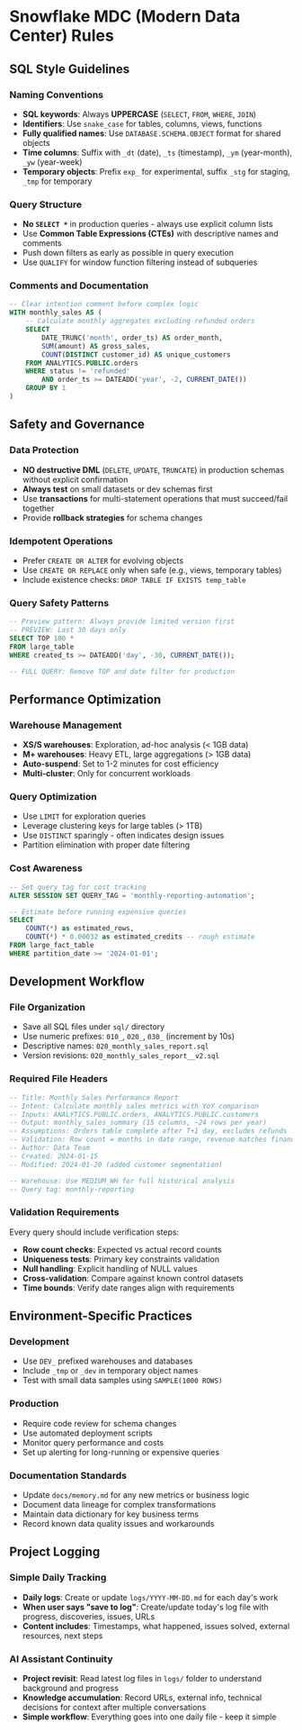 # Snowflake MDC (Modern Data Center) Rules

## SQL Style Guidelines

### Naming Conventions
- **SQL keywords**: Always **UPPERCASE** (`SELECT`, `FROM`, `WHERE`, `JOIN`)
- **Identifiers**: Use `snake_case` for tables, columns, views, functions
- **Fully qualified names**: Use `DATABASE.SCHEMA.OBJECT` format for shared objects
- **Time columns**: Suffix with `_dt` (date), `_ts` (timestamp), `_ym` (year-month), `_yw` (year-week)
- **Temporary objects**: Prefix `exp_` for experimental, suffix `_stg` for staging, `_tmp` for temporary

### Query Structure
- **No `SELECT *`** in production queries - always use explicit column lists
- Use **Common Table Expressions (CTEs)** with descriptive names and comments
- Push down filters as early as possible in query execution
- Use `QUALIFY` for window function filtering instead of subqueries

### Comments and Documentation
```sql
-- Clear intention comment before complex logic
WITH monthly_sales AS (
    -- Calculate monthly aggregates excluding refunded orders
    SELECT 
        DATE_TRUNC('month', order_ts) AS order_month,
        SUM(amount) AS gross_sales,
        COUNT(DISTINCT customer_id) AS unique_customers
    FROM ANALYTICS.PUBLIC.orders 
    WHERE status != 'refunded'
        AND order_ts >= DATEADD('year', -2, CURRENT_DATE())
    GROUP BY 1
)
```

## Safety and Governance

### Data Protection
- **NO destructive DML** (`DELETE`, `UPDATE`, `TRUNCATE`) in production schemas without explicit confirmation
- **Always test** on small datasets or dev schemas first
- Use **transactions** for multi-statement operations that must succeed/fail together
- Provide **rollback strategies** for schema changes

### Idempotent Operations
- Prefer `CREATE OR ALTER` for evolving objects
- Use `CREATE OR REPLACE` only when safe (e.g., views, temporary tables)
- Include existence checks: `DROP TABLE IF EXISTS temp_table`

### Query Safety Patterns
```sql
-- Preview pattern: Always provide limited version first
-- PREVIEW: Last 30 days only
SELECT TOP 100 * 
FROM large_table 
WHERE created_ts >= DATEADD('day', -30, CURRENT_DATE());

-- FULL QUERY: Remove TOP and date filter for production
```

## Performance Optimization

### Warehouse Management
- **XS/S warehouses**: Exploration, ad-hoc analysis (< 1GB data)
- **M+ warehouses**: Heavy ETL, large aggregations (> 1GB data)
- **Auto-suspend**: Set to 1-2 minutes for cost efficiency
- **Multi-cluster**: Only for concurrent workloads

### Query Optimization
- Use `LIMIT` for exploration queries
- Leverage clustering keys for large tables (> 1TB)
- Use `DISTINCT` sparingly - often indicates design issues
- Partition elimination with proper date filtering

### Cost Awareness
```sql
-- Set query tag for cost tracking
ALTER SESSION SET QUERY_TAG = 'monthly-reporting-automation';

-- Estimate before running expensive queries
SELECT 
    COUNT(*) as estimated_rows,
    COUNT(*) * 0.00032 as estimated_credits -- rough estimate
FROM large_fact_table 
WHERE partition_date >= '2024-01-01';
```

## Development Workflow

### File Organization
- Save all SQL files under `sql/` directory
- Use numeric prefixes: `010_`, `020_`, `030_` (increment by 10s)
- Descriptive names: `020_monthly_sales_report.sql`
- Version revisions: `020_monthly_sales_report__v2.sql`

### Required File Headers
```sql
-- Title: Monthly Sales Performance Report
-- Intent: Calculate monthly sales metrics with YoY comparison
-- Inputs: ANALYTICS.PUBLIC.orders, ANALYTICS.PUBLIC.customers  
-- Output: monthly_sales_summary (15 columns, ~24 rows per year)
-- Assumptions: Orders table complete after T+1 day, excludes refunds
-- Validation: Row count = months in date range, revenue matches finance totals
-- Author: Data Team
-- Created: 2024-01-15
-- Modified: 2024-01-20 (added customer segmentation)

-- Warehouse: Use MEDIUM_WH for full historical analysis
-- Query tag: monthly-reporting
```

### Validation Requirements
Every query should include verification steps:
- **Row count checks**: Expected vs actual record counts
- **Uniqueness tests**: Primary key constraints validation  
- **Null handling**: Explicit handling of NULL values
- **Cross-validation**: Compare against known control datasets
- **Time bounds**: Verify date ranges align with requirements

## Environment-Specific Practices

### Development
- Use `DEV_` prefixed warehouses and databases
- Include `_tmp` or `_dev` in temporary object names
- Test with small data samples using `SAMPLE(1000 ROWS)`

### Production
- Require code review for schema changes
- Use automated deployment scripts
- Monitor query performance and costs
- Set up alerting for long-running or expensive queries

### Documentation Standards
- Update `docs/memory.md` for any new metrics or business logic
- Document data lineage for complex transformations
- Maintain data dictionary for key business terms
- Record known data quality issues and workarounds

## Project Logging
### Simple Daily Tracking
- **Daily logs**: Create or update `logs/YYYY-MM-DD.md` for each day's work
- **When user says "save to log"**: Create/update today's log file with progress, discoveries, issues, URLs
- **Content includes**: Timestamps, what happened, issues solved, external resources, next steps

### AI Assistant Continuity  
- **Project revisit**: Read latest log files in `logs/` folder to understand background and progress
- **Knowledge accumulation**: Record URLs, external info, technical decisions for context after multiple conversations
- **Simple workflow**: Everything goes into one daily file - keep it simple
